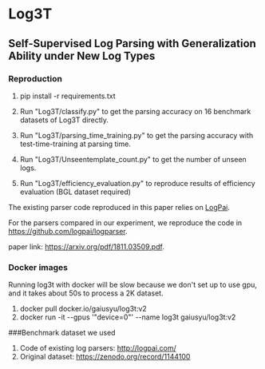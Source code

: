 # Log3T
## Self-Supervised Log Parsing with Generalization Ability under New Log Types




### Reproduction


1. pip install -r requirements.txt

2. Run "Log3T/classify.py" to get the parsing accuracy on 16 benchmark datasets of Log3T directly.

3. Run "Log3T/parsing_time_training.py" to get the parsing accuracy with test-time-training at parsing time.

4. Run "Log3T/Unseentemplate_count.py" to get the number of unseen logs.

5. Run "Log3T/efficiency_evaluation.py" to reproduce results of efficiency evaluation (BGL dataset required)

The existing parser code reproduced in this paper relies on [LogPai](https://github.com/logpai).

For the parsers compared in our experiment, we reproduce the code in https://github.com/logpai/logparser.

paper link: https://arxiv.org/pdf/1811.03509.pdf.

### Docker images
Running log3t with docker will be slow because we don't set up to use gpu, and it takes about 50s to process a 2K dataset.
1. docker pull docker.io/gaiusyu/log3t:v2
2. docker run -it --gpus '"device=0"' --name log3t gaiusyu/log3t:v2

###Benchmark dataset we used

1. Code of existing log parsers: http://logpai.com/
2. Original dataset: https://zenodo.org/record/1144100
